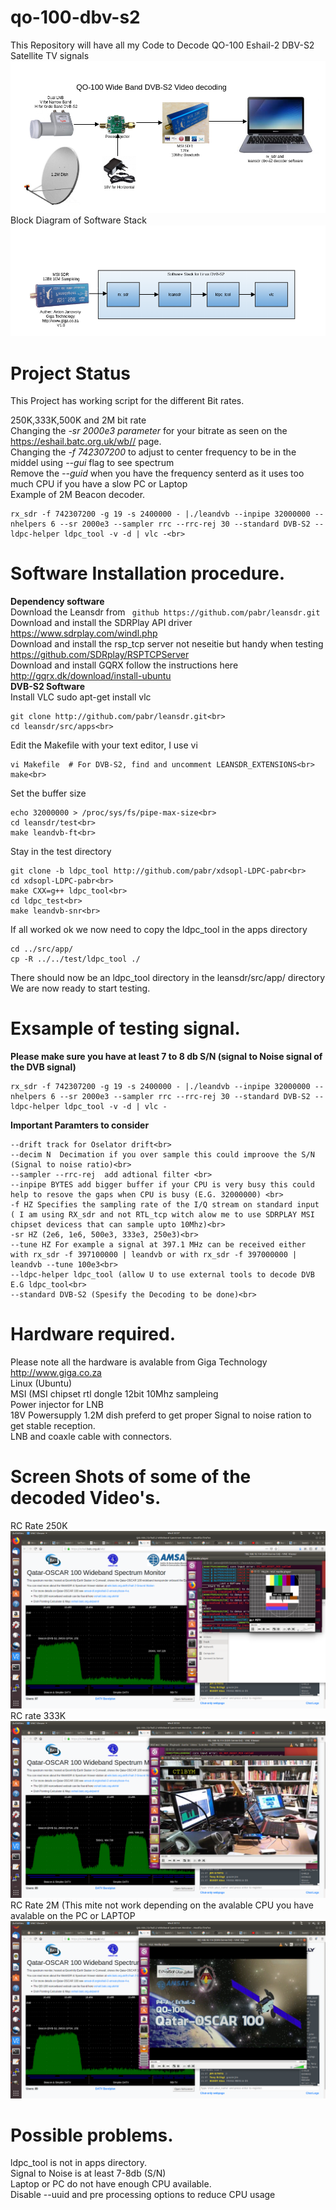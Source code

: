 # qo-100-dbv-s2
This Repository will have all my Code to Decode QO-100  Eshail-2 DBV-S2 Satellite TV signals<br>
![Alt text](qo-100-dvb_s2_1.png?raw=true "DBV-S2 block diagram")<br>
Block Diagram of Software Stack
![Alt text](qo-100-dvb_s2_2.png?raw=true "DBV-S2 block diagram")<br>

# Project Status
This Project has working script for the different Bit rates.

250K,333K,500K and 2M bit rate<br>
Changing the *-sr 2000e3 parameter* for your bitrate as seen on  the https://eshail.batc.org.uk/wb// page.<br>
Changing the *-f 742307200* to adjust to center frequency to be in the middel using *--gui* flag to see spectrum<br>
Remove the *--guid* when you have the frequency senterd as it uses too much CPU if you have a slow PC or Laptop<br>
Example of 2M Beacon decoder.<br>
```
rx_sdr -f 742307200 -g 19 -s 2400000 - |./leandvb --inpipe 32000000 --nhelpers 6 --sr 2000e3 --sampler rrc --rrc-rej 30 --standard DVB-S2 --ldpc-helper ldpc_tool -v -d | vlc -<br>
```
# Software Installation procedure.
<b>Dependency software</b><br>
Download the Leansdr from ``` github https://github.com/pabr/leansdr.git```<br>
Download and install the SDRPlay API driver https://www.sdrplay.com/windl.php<br>
Download and install the rsp_tcp server not neseitie but handy when testing  https://github.com/SDRplay/RSPTCPServer<br>
Download and install GQRX follow the instructions here http://gqrx.dk/download/install-ubuntu<br>
<b>DVB-S2 Software</b><br>
Install VLC sudo apt-get install vlc<br>
```
git clone http://github.com/pabr/leansdr.git<br>
cd leansdr/src/apps<br>
```
Edit the Makefile with your text editor, I use vi<br>
```
vi Makefile  # For DVB-S2, find and uncomment LEANSDR_EXTENSIONS<br>
make<br>
```
Set the buffer size<br>
```
echo 32000000 > /proc/sys/fs/pipe-max-size<br>
cd leansdr/test<br>
make leandvb-ft<br>
```
Stay in the test directory<br>
```
git clone -b ldpc_tool http://github.com/pabr/xdsopl-LDPC-pabr<br>
cd xdsopl-LDPC-pabr<br>
make CXX=g++ ldpc_tool<br>
cd ldpc_test<br>
make leandvb-snr<br>
```
If all worked ok we now need to copy the ldpc_tool in the apps directory
```
cd ../src/app/
cp -R ../../test/ldpc_tool ./
```
There should now be an ldpc_tool directory in the leansdr/src/app/ directory<br>
We are now ready to start testing.<br>

# Exsample of testing signal.
<b>Please make sure you have at least 7 to 8 db S/N (signal to Noise signal of the DVB signal)</b><br>
```
rx_sdr -f 742307200 -g 19 -s 2400000 - |./leandvb --inpipe 32000000 --nhelpers 6 --sr 2000e3 --sampler rrc --rrc-rej 30 --standard DVB-S2 --ldpc-helper ldpc_tool -v -d | vlc -
```
<b>Important Paramters to consider</b>
```
--drift track for Oselator drift<br>
--decim N  Decimation if you over sample this could improove the S/N (Signal to noise ratio)<br>
--sampler --rrc-rej  add adtional filter <br>
--inpipe BYTES add bigger buffer if your CPU is very busy this could help to resove the gaps when CPU is busy (E.G. 32000000) <br>
-f HZ Specifies the sampling rate of the I/Q stream on standard input ( I am using RX_sdr and not RTL_tcp witch alow me to use SDRPLAY MSI chipset devicess that can sample upto 10Mhz)<br>
-sr HZ (2e6, 1e6, 500e3, 333e3, 250e3)<br>
--tune HZ For example a signal at 397.1 MHz can be received either with rx_sdr -f 397100000 | leandvb or with rx_sdr -f 397000000 | leandvb --tune 100e3<br>
--ldpc-helper ldpc_tool (allow U to use external tools to decode DVB E.G ldpc_tool<br>
--standard DVB-S2 (Spesify the Decoding to be done)<br>
```

# Hardware required.
Please note all the hardware is avalable from Giga Technology http://www.giga.co.za<br>
Linux (Ubuntu)<br>
MSI (MSI chipset rtl dongle 12bit 10Mhz sampleing<br>
Power injector  for LNB<br>
18V Powersupply
1.2M dish preferd to get proper Signal to noise ration to get stable reception.<br>
LNB and coaxle cable with connectors.

# Screen Shots of some of the decoded Video's.
RC Rate 250K
![Alt text](qo-100_dbv_1.png?raw=true "DBV-S2")<br>
RC rate 333K<br>
![Alt text](qo-100_dbv_2.png?raw=true "DBV-S2")<br>
RC Rate 2M (This mite not work depending on the avalable CPU you have avalable on the PC or LAPTOP<br>
![Alt text](qo-100_dbv_3.png?raw=true "DBV-S2")<br>

# Possible problems.
ldpc_tool is not in apps directory.<br>
Signal to Noise is at least 7-8db (S/N)<br>
Laptop or PC do not have enough CPU available.<br>
Disable --uuid and pre processing options to reduce CPU usage<br>


